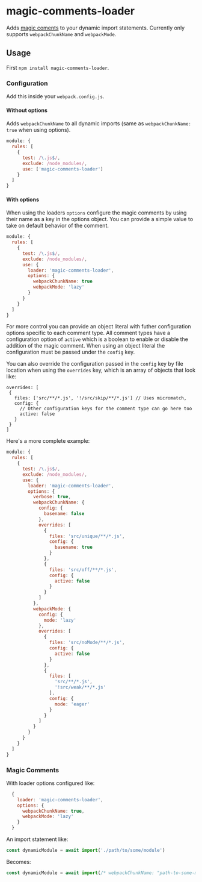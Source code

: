 # magic-comments-loader

Adds [magic coments](https://webpack.js.org/api/module-methods/#magic-comments) to your dynamic import statements. Currently only supports `webpackChunkName` and `webpackMode`.

## Usage

First `npm install magic-comments-loader`.

### Configuration

Add this inside your `webpack.config.js`.

#### Without options

Adds `webpackChunkName` to all dynamic imports (same as `webpackChunkName: true` when using options).
```js
module: {
  rules: [
    {
      test: /\.js$/,
      exclude: /node_modules/,
      use: ['magic-comments-loader']
    }
  ]
}
```

#### With options

When using the loaders `options` configure the magic comments by using their name as a key in the options object. You can provide a simple value to take on default behavior of the comment.

```js
module: {
  rules: [
    {
      test: /\.js$/,
      exclude: /node_modules/,
      use: {
        loader: 'magic-comments-loader',
        options: {
          webpackChunkName: true
          webpackMode: 'lazy'
        }
      }
    }
  ]
}
```

For more control you can provide an object literal with futher configuration options specific
to each comment type. All comment types have a configuration option of `active` which is a boolean to enable
or disable the addition of the magic comment. When using an object literal the configuration must be passed under the `config` key.

You can also override the configuration passed in the `config` key by file location when using the `overrides` key, which is an array of objects that look like:

```
overrides: [
 {
   files: ['src/**/*.js', '!/src/skip/**/*.js'] // Uses micromatch,
   config: {
     // Other configuration keys for the comment type can go here too
     active: false
   }
 }
]
```

Here's a more complete example:

```js
module: {
  rules: [
    {
      test: /\.js$/,
      exclude: /node_modules/,
      use: {
        loader: 'magic-comments-loader',
        options: {
          verbose: true,
          webpackChunkName: {
            config: {
              basename: false
            },
            overrides: [
              {
                files: 'src/unique/**/*.js',
                config: {
                  basename: true
                }
              },
              {
                files: 'src/off/**/*.js',
                config: {
                  active: false
                }
              }
            ]
          },
          webpackMode: {
            config: {
              mode: 'lazy'
            },
            overrides: [
              {
                files: 'src/noMode/**/*.js',
                config: {
                  active: false
                }
              },
              {
                files: [
                  'src/**/*.js',
                  '!src/weak/**/*.js'
                ],
                config: {
                  mode: 'eager'
                }
              }
            ]
          }
        }
      }
    }
  ]
}
```

### Magic Comments

With loader options configured like:

```js
  {
    loader: 'magic-comments-loader',
    options: {
      webpackChunkName: true,
      webpackMode: 'lazy'
    }
  }
```

An import statement like:

```js
const dynamicModule = await import('./path/to/some/module')
```

Becomes:

```js
const dynamicModule = await import(/* webpackChunkName: "path-to-some-module", webpackMode: "lazy" */ './path/to/some/module')
```
